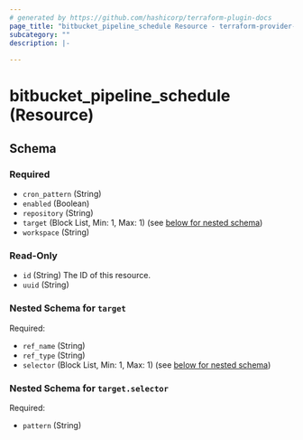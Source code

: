 ```yaml
---
# generated by https://github.com/hashicorp/terraform-plugin-docs
page_title: "bitbucket_pipeline_schedule Resource - terraform-provider-bitbucket"
subcategory: ""
description: |-
  
---
```


# bitbucket_pipeline_schedule (Resource)





<!-- schema generated by tfplugindocs -->
## Schema

### Required

- `cron_pattern` (String)
- `enabled` (Boolean)
- `repository` (String)
- `target` (Block List, Min: 1, Max: 1) (see [below for nested schema](#nestedblock--target))
- `workspace` (String)

### Read-Only

- `id` (String) The ID of this resource.
- `uuid` (String)

<a id="nestedblock--target"></a>
### Nested Schema for `target`

Required:

- `ref_name` (String)
- `ref_type` (String)
- `selector` (Block List, Min: 1, Max: 1) (see [below for nested schema](#nestedblock--target--selector))

<a id="nestedblock--target--selector"></a>
### Nested Schema for `target.selector`

Required:

- `pattern` (String)


